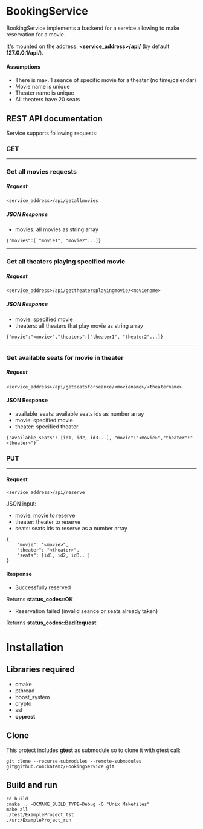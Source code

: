# BookingService

BookingService implements a backend for a service allowing to make reservation for a movie.

It's mounted on the address: **<service_address>/api/** (by default **127.0.0.1/api/**).

#### Assumptions
- There is max. 1 seance of specific movie for a theater (no time/calendar)
- Movie name is unique
- Theater name is unique
- All theaters have 20 seats

## REST API documentation

Service supports following requests:

### GET

***

### Get all movies requests

##### Request
`<service_address>/api/getallmovies`

##### JSON Response
- movies: all movies as string array

`{"movies":[ "movie1", "movie2"...]}`

***

### Get all theaters playing specified movie

##### Request
`<service_address>/api/gettheatersplayingmovie/<moviename>`

##### JSON Response
- movie: specified movie
- theaters: all theaters that play movie as string array

`{"movie":"<movie>","theaters":["theater1", "theater2"...]}`

***

### Get available seats for movie in theater

##### Request
`<service_address>/api/getseatsforseance/<moviename>/<theatername>`

#### JSON Response
- available_seats: available seats ids as number array
- movie: specified movie
- theater: specified theater

`{"available_seats": [id1, id2, id3...], "movie":"<movie>","theater":"<theater>"}`

### PUT

***

#### Request

`<service_address>/api/reserve`

JSON input: 
- movie: movie to reserve
- theater: theater to reserve
- seats: seats ids to reserve as a number array

```
{
    "movie": "<movie>",
    "theater": "<theater>",
    "seats": [id1, id2, id3...]
}
```


#### Response
* Successfully reserved

Returns **status_codes::OK**


* Reservation failed (invalid seance or seats already taken)

Returns **status_codes::BadRequest**

# Installation

## Libraries required

* cmake
* pthread
* boost_system
* crypto
* ssl
* **cpprest**

## Clone
This project includes **gtest** as submodule so to clone it with gtest call:

`git clone --recurse-submodules --remote-submodules git@github.com:katemz/BookingService.git`

## Build and run
```
cd build
cmake .. -DCMAKE_BUILD_TYPE=Debug -G "Unix Makefiles" 
make all
./test/ExampleProject_tst
./src/ExampleProject_run
```


